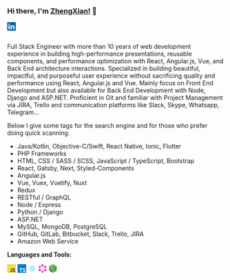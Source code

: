 ### Hi there, I'm [ZhengXian!](https://www.linkedin.com/in/li-zheng-xian/) 👋

<a href="[https://www.linkedin.com/in/li-zheng-xian-tms](https://www.linkedin.com/in/li-zheng-xian-tms)">
  <img align="left" alt="LiZhengXian | Linkedin" width="20px" src="https://raw.githubusercontent.com/DevHabit/DevHabit/master/assets/linkedin.svg" />
</a>

<br />
<br />

Full Stack Engineer with more than 10 years of web development experience in building high-performance presentations, reusable components, and performance optimization with React, Angular.js, Vue, and Back End architecture interactions. Specialized in building beautiful, impactful, and purposeful user experience without sacrificing quality and performance using React, Angular.js and Vue. Mainly focus on Front End Development but also available for Back End Development with Node, Django and ASP.NET. Proficient in Git and familiar with Project Management via JIRA, Trello and communication platforms like Slack, Skype, Whatsapp, Telegram...

Below I give some tags for the search engine and for those who prefer doing quick scanning.
- Java/Kotlin, Objective-C/Swift, React Native, Ionic, Flutter
- PHP Frameworks
- HTML, CSS / SASS / SCSS, JavaScript / TypeScript, Bootstrap
- React, Gatsby, Next, Styled-Components
- Angular.js
- Vue, Vuex, Vuetify, Nuxt
- Redux
- RESTful / GraphQL
- Node / Express
- Python / Django
- ASP.NET
- MySQL, MongoDB, PostgreSQL
- GitHub, GitLab, Bitbucket, Slack, Trello, JIRA
- Amazon Web Service

**Languages and Tools:**

<code><img height="20" src="https://raw.githubusercontent.com/github/explore/80688e429a7d4ef2fca1e82350fe8e3517d3494d/topics/javascript/javascript.png"></code>
<code><img height="20" src="https://raw.githubusercontent.com/github/explore/80688e429a7d4ef2fca1e82350fe8e3517d3494d/topics/typescript/typescript.png"></code>
<code><img height="20" src="https://raw.githubusercontent.com/github/explore/80688e429a7d4ef2fca1e82350fe8e3517d3494d/topics/react/react.png"></code>
<code><img height="20" src="https://raw.githubusercontent.com/github/explore/5c058a388828bb5fde0bcafd4bc867b5bb3f26f3/topics/graphql/graphql.png"></code>
<code><img height="20" src="https://raw.githubusercontent.com/github/explore/80688e429a7d4ef2fca1e82350fe8e3517d3494d/topics/nodejs/nodejs.png"></code>

<!-- _NOTE: Top languages does not indicate my skill level or something like that, it's a github metric of which languages i have the most code on github, it's a new feature of [github-readme-stats](https://github.com/anuraghazra/github-readme-stats)_ -->

<!-- <img align="center" src="https://github-readme-stats.vercel.app/api?username=DevHabit&show_icons=true&include_all_commits=true&theme=material-palenight" alt="DevHabit's github stats" /> -->
<!-- <img align="center" src="https://github-readme-stats.vercel.app/api/top-langs/?username=DevHabit&layout=compact&theme=material-palenight" /> -->

<!-- <a href="https://github.com/anuraghazra/github-readme-stats">
  <img align="center" src="https://github-readme-stats.vercel.app/api/pin/?username=DevHabit&repo=github-readme-stats&theme=material-palenight" />
</a>
<a href="https://github.com/anuraghazra/anuraghazra.github.io">
  <img align="center" src="https://github-readme-stats.vercel.app/api/pin/?username=anuraghazra&repo=anuraghazra.github.io&theme=material-palenight" />
</a> -->

<!-- [![S.ZHeng's Weektime stats](https://github-readme-stats.vercel.app/api/wakatime?username=DevHabit)](https://github.com/anuraghazra/github-readme-stats) -->
